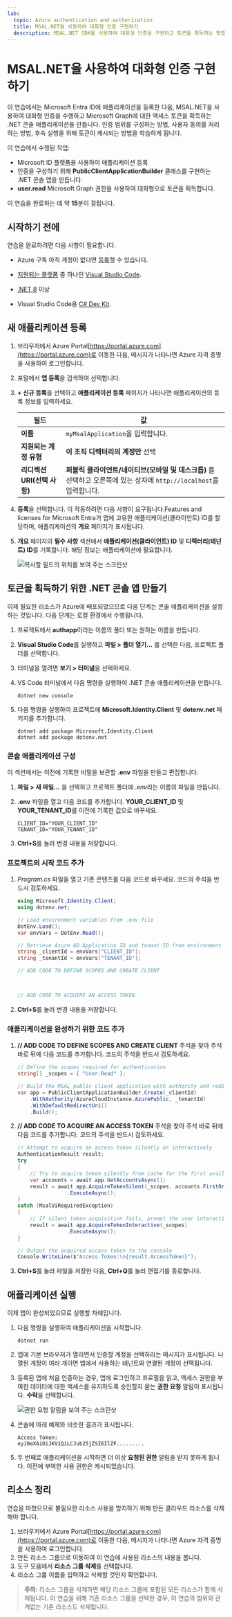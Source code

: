 ```yaml
---
lab:
  topic: Azure authentication and authorization
  title: MSAL.NET을 사용하여 대화형 인증 구현하기
  description: MSAL.NET SDK를 사용하여 대화형 인증을 구현하고 토큰을 획득하는 방법을 알아보세요.
---
```


# MSAL.NET을 사용하여 대화형 인증 구현하기

이 연습에서는 Microsoft Entra ID에 애플리케이션을 등록한 다음, MSAL.NET을 사용하여 대화형 인증을 수행하고 Microsoft Graph에 대한 액세스 토큰을 획득하는 .NET 콘솔 애플리케이션을 만듭니다. 인증 범위를 구성하는 방법, 사용자 동의를 처리하는 방법, 후속 실행을 위해 토큰이 캐시되는 방법을 학습하게 됩니다. 

이 연습에서 수행된 작업:

* Microsoft ID 플랫폼을 사용하여 애플리케이션 등록
* 인증을 구성하기 위해 **PublicClientApplicationBuilder** 클래스를 구현하는 .NET 콘솔 앱을 만듭니다.
* **user.read** Microsoft Graph 권한을 사용하여 대화형으로 토큰을 획득합니다.

이 연습을 완료하는 데 약 **15**분이 걸립니다.

## 시작하기 전에

연습을 완료하려면 다음 사항이 필요합니다.

* Azure 구독 아직 계정이 없다면 [등록](https://azure.microsoft.com/)할 수 있습니다.

* [지원되는 플랫폼](https://code.visualstudio.com/docs/supporting/requirements#_platforms) 중 하나인 [Visual Studio Code](https://code.visualstudio.com/).

* [.NET 8](https://dotnet.microsoft.com/en-us/download/dotnet/8.0) 이상

* Visual Studio Code용 [C# Dev Kit](https://marketplace.visualstudio.com/items?itemName=ms-dotnettools.csdevkit).

## 새 애플리케이션 등록

1. 브라우저에서 Azure Portal[https://portal.azure.com](https://portal.azure.com)로 이동한 다음, 메시지가 나타나면 Azure 자격 증명을 사용하여 로그인합니다.

1. 포털에서 **앱 등록**을 검색하여 선택합니다. 

1. **+ 신규 등록**을 선택하고 **애플리케이션 등록** 페이지가 나타나면 애플리케이션의 등록 정보를 입력하세요.

    | 필드 | 값 |
    |--|--|
    | **이름** | `myMsalApplication`을 입력합니다.  |
    | **지원되는 계정 유형** | **이 조직 디렉터리의 계정만** 선택 |
    | **리디렉션 URI(선택 사항)** | **퍼블릭 클라이언트/네이티브(모바일 및 데스크톱)** 를 선택하고 오른쪽에 있는 상자에 `http://localhost`를 입력합니다. |

1. **등록**을 선택합니다. 이 작동하려면 다음 사항이 요구됩니다.Features and licenses for Microsoft Entra가 앱에 고유한 애플리케이션(클라이언트) ID를 할당하며, 애플리케이션의 **개요** 페이지가 표시됩니다. 

1. **개요** 페이지의 **필수 사항** 섹션에서 **애플리케이션(클라이언트) ID** 및 **디렉터리(테넌트) ID**를 기록합니다. 해당 정보는 애플리케이션에 필요합니다.

    ![복사할 필드의 위치를 보여 주는 스크린샷](./media/01-app-directory-id-location.png)
 
## 토큰을 획득하기 위한 .NET 콘솔 앱 만들기

이제 필요한 리소스가 Azure에 배포되었으므로 다음 단계는 콘솔 애플리케이션을 설정하는 것입니다. 다음 단계는 로컬 환경에서 수행됩니다.

1. 프로젝트에서 **authapp**이라는 이름의 폴더 또는 원하는 이름을 만듭니다.

1. **Visual Studio Code**를 실행하고 **파일 > 폴더 열기...** 를 선택한 다음, 프로젝트 폴더를 선택합니다.

1. 터미널을 열려면 **보기 > 터미널**을 선택하세요.

1. VS Code 터미널에서 다음 명령을 실행하여 .NET 콘솔 애플리케이션을 만듭니다.

    ```
    dotnet new console
    ```

1. 다음 명령을 실행하여 프로젝트에 **Microsoft.Identity.Client** 및 **dotenv.net** 패키지를 추가합니다.

    ```
    dotnet add package Microsoft.Identity.Client
    dotnet add package dotenv.net
    ```

### 콘솔 애플리케이션 구성

이 섹션에서는 이전에 기록한 비밀을 보관할 **.env** 파일을 만들고 편집합니다. 

1. **파일 > 새 파일...** 을 선택하고 프로젝트 폴더에 *.env*라는 이름의 파일을 만듭니다.

1. **.env** 파일을 열고 다음 코드를 추가합니다. **YOUR_CLIENT_ID** 및 **YOUR_TENANT_ID**를 이전에 기록한 값으로 바꾸세요.

    ```
    CLIENT_ID="YOUR_CLIENT_ID"
    TENANT_ID="YOUR_TENANT_ID"
    ```

1. **Ctrl+S**를 눌러 변경 내용을 저장합니다.

### 프로젝트의 시작 코드 추가

1. *Program.cs* 파일을 열고 기존 콘텐츠를 다음 코드로 바꾸세요. 코드의 주석을 반드시 검토하세요.

    ```csharp
    using Microsoft.Identity.Client;
    using dotenv.net;
    
    // Load environment variables from .env file
    DotEnv.Load();
    var envVars = DotEnv.Read();
    
    // Retrieve Azure AD Application ID and tenant ID from environment variables
    string _clientId = envVars["CLIENT_ID"];
    string _tenantId = envVars["TENANT_ID"];
    
    // ADD CODE TO DEFINE SCOPES AND CREATE CLIENT 
    
    
    
    // ADD CODE TO ACQUIRE AN ACCESS TOKEN
    
    
    ```

1. **Ctrl+S**를 눌러 변경 내용을 저장합니다.

### 애플리케이션을 완성하기 위한 코드 추가

1. **// ADD CODE TO DEFINE SCOPES AND CREATE CLIENT** 주석을 찾아 주석 바로 뒤에 다음 코드를 추가합니다. 코드의 주석을 반드시 검토하세요.

    ```csharp
    // Define the scopes required for authentication
    string[] _scopes = { "User.Read" };
    
    // Build the MSAL public client application with authority and redirect URI
    var app = PublicClientApplicationBuilder.Create(_clientId)
        .WithAuthority(AzureCloudInstance.AzurePublic, _tenantId)
        .WithDefaultRedirectUri()
        .Build();
    ```

1. **// ADD CODE TO ACQUIRE AN ACCESS TOKEN** 주석을 찾아 주석 바로 뒤에 다음 코드를 추가합니다. 코드의 주석을 반드시 검토하세요.

    ```csharp
    // Attempt to acquire an access token silently or interactively
    AuthenticationResult result;
    try
    {
        // Try to acquire token silently from cache for the first available account
        var accounts = await app.GetAccountsAsync();
        result = await app.AcquireTokenSilent(_scopes, accounts.FirstOrDefault())
                    .ExecuteAsync();
    }
    catch (MsalUiRequiredException)
    {
        // If silent token acquisition fails, prompt the user interactively
        result = await app.AcquireTokenInteractive(_scopes)
                    .ExecuteAsync();
    }
    
    // Output the acquired access token to the console
    Console.WriteLine($"Access Token:\n{result.AccessToken}");
    ```

1. **Ctrl+S**를 눌러 파일을 저장한 다음, **Ctrl+Q**를 눌러 편집기를 종료합니다.

## 애플리케이션 실행

이제 앱이 완성되었으므로 실행할 차례입니다. 

1. 다음 명령을 실행하여 애플리케이션을 시작합니다.

    ```
    dotnet run
    ```

1. 앱에 기본 브라우저가 열리면서 인증할 계정을 선택하라는 메시지가 표시됩니다. 나열된 계정이 여러 개이면 앱에서 사용하는 테넌트와 연결된 계정이 선택됩니다.

1. 등록된 앱에 처음 인증하는 경우, 앱에 로그인하고 프로필을 읽고, 액세스 권한을 부여한 데이터에 대한 액세스를 유지하도록 승인할지 묻는 **권한 요청** 알림이 표시됩니다. **수락**을 선택합니다.

    ![권한 요청 알림을 보여 주는 스크린샷](./media/01-granting-permission.png)

1. 콘솔에 아래 예제와 비슷한 결과가 표시됩니다.

    ```
    Access Token:
    eyJ0eXAiOiJKV1QiLCJub25jZSI6IlZF.........
    ```

1. 두 번째로 애플리케이션을 시작하면 더 이상 **요청된 권한** 알림을 받지 못하게 됩니다. 이전에 부여한 사용 권한은 캐시되었습니다.

## 리소스 정리

연습을 마쳤으므로 불필요한 리소스 사용을 방지하기 위해 만든 클라우드 리소스를 삭제해야 합니다.

1. 브라우저에서 Azure Portal[https://portal.azure.com](https://portal.azure.com)로 이동한 다음, 메시지가 나타나면 Azure 자격 증명을 사용하여 로그인합니다.
1. 만든 리소스 그룹으로 이동하여 이 연습에 사용된 리소스의 내용을 봅니다.
1. 도구 모음에서 **리소스 그룹 삭제**를 선택합니다.
1. 리소스 그룹 이름을 입력하고 삭제할 것인지 확인합니다.

> **주의:** 리소스 그룹을 삭제하면 해당 리소스 그룹에 포함된 모든 리소스가 함께 삭제됩니다. 이 연습을 위해 기존 리소스 그룹을 선택한 경우, 이 연습의 범위와 관계없는 기존 리소스도 삭제됩니다.
